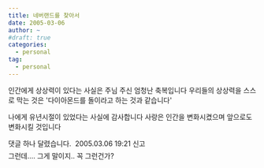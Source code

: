 ```yaml
---
title: 네버랜드를 찾아서
date: 2005-03-06
author: ~
#draft: true
categories:
  - personal
tag:
  - personal
---
```




인간에게 상상력이 있다는 사실은
주님 주신 엄청난 축복입니다
우리들의 상상력을 스스로 막는 것은 
'다이아몬드를 돌이라고 하는 것과 같습니다'

나에게 유년시절이 있었다는 사실에 감사합니다
사랑은 인간을 변화시켰으며 앞으로도 변화시킬 것입니다


 댓글 하나 달렸습니다.
  2005.03.06 19:21 신고   
그런데.... 그게 말이지.. 꼭 그런건가?




